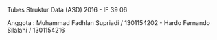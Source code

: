 Tubes Struktur Data (ASD) 2016 - IF 39 06

Anggota : 
Muhammad Fadhlan Supriadi / 1301154202 -
Hardo Fernando Silalahi / 1301154216


